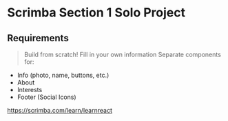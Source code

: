 # Scrimba Section 1 Solo Project

## Requirements

> Build from scratch!
> Fill in your own information
> Separate components for:
  - Info (photo, name, buttons, etc.)
  - About
  - Interests
  - Footer (Social Icons)

https://scrimba.com/learn/learnreact



